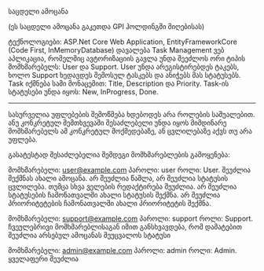 საცდელი ამოცანა

(ეს საცდელი ამოცანა გაკეთდა GPI ჰოლდინგში მიღებისას)

ტექნოლოგიები:
ASP.Net Core Web Application, EntityFrameworkCore (Code First, InMemoryDatabase)
დავალება
Task Management ვებ აპლიკაცია, რომელშიც ავტორიზაციის გავლა უნდა შეეძლოს
ორი ტიპის მომხმარებელს: User და Support. User უნდა არეგისტირებდეს ტაკებს,
ხოლო Support ხედავდეს შემოსულ ტასკებს და ანიჭებს მას სტატუსებს.
Task იქმნება სამი მონაცემით: Title, Description და Priority. Task-ის სტატუსები უნდა
იყოს: New, InProgress, Done.

-----

სასურველია უფლებების შემოწმება ხდებოდეს არა როლების საშუალებით. ანუ კონკრეტულ შემთხვევაში შესაძლებელი უნდა იყოს მიმდინარე მომხმარებელს ამ კონკრეტულ მოქმედებაზე, ან ცვლილებაზე აქვს თუ არა უფლება.

გასატესტად შესაძლებელია შემდეგი მომხმარებლების გამოყენება:

მომხმარებელი: user@example.com
პაროლი: user
როლი: User. შეუძლია შექმნას ახალი ამოცანა. არ შეუძლია წაშლა, არ შეუძლია სტატუსის ცვლილება. თუმცა სხვა ველების რედაქტირება შეუძლია. არ შეუძლია სტატუსების ჩამონათვალში ახალი სტატუსის შექმნა. არ შეუძლია პრიორიტეტების ჩამონათვალში ახალი პრიორიტეტის შექმნა.

მომხმარებელი: support@example.com
პაროლი: support
როლი: Support. ჩვეულებრივი მომხმარებლისაგან იმით განსხვავდება, რომ დამატებით შეუძლია არსებულ ამოცანას შეუცვალოს სტატუსი

მომხმარებელი: admin@example.com
პაროლი: admin
როლი: Admin. ყველაფერი შეუძლია

